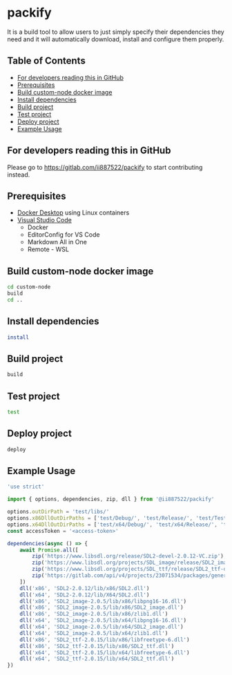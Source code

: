 # packify
It is a build tool to allow users to just simply specify their dependencies they need and it will automatically download, install and configure them properly.

## Table of Contents
- [For developers reading this in GitHub](https://gitlab.com/ii887522/packify#for-developers-reading-this-in-github)
- [Prerequisites](https://gitlab.com/ii887522/packify#prerequisites)
- [Build custom-node docker image](https://gitlab.com/ii887522/packify#build-custom-node-docker-image)
- [Install dependencies](https://gitlab.com/ii887522/packify#install-dependencies)
- [Build project](https://gitlab.com/ii887522/packify#build-project)
- [Test project](https://gitlab.com/ii887522/packify#test-project)
- [Deploy project](https://gitlab.com/ii887522/packify#deploy-project)
- [Example Usage](https://gitlab.com/ii887522/packify#example-usage)

## For developers reading this in GitHub
Please go to https://gitlab.com/ii887522/packify to start contributing instead.

## Prerequisites
- [Docker Desktop](https://www.docker.com/products/docker-desktop) using Linux containers
- [Visual Studio Code](https://code.visualstudio.com/)
    - Docker
    - EditorConfig for VS Code
    - Markdown All in One
    - Remote - WSL

## Build custom-node docker image
```sh
cd custom-node
build
cd ..
```

## Install dependencies
```sh
install
```

## Build project
```sh
build
```

## Test project
```sh
test
```

## Deploy project
```sh
deploy
```

## Example Usage
```js
'use strict'

import { options, dependencies, zip, dll } from '@ii887522/packify'

options.outDirPath = 'test/libs/'
options.x86DllOutDirPaths = ['test/Debug/', 'test/Release/', 'test/Test/'],
options.x64DllOutDirPaths = ['test/x64/Debug/', 'test/x64/Release/', 'test/x64/Test/']
const accessToken = '<access-token>'

dependencies(async () => {
    await Promise.all([
        zip('https://www.libsdl.org/release/SDL2-devel-2.0.12-VC.zip'),
        zip('https://www.libsdl.org/projects/SDL_image/release/SDL2_image-devel-2.0.5-VC.zip'),
        zip('https://www.libsdl.org/projects/SDL_ttf/release/SDL2_ttf-devel-2.0.15-VC.zip'),
        zip('https://gitlab.com/api/v4/projects/23071534/packages/generic/utfcpp/3.1.2/utfcpp-3.1.2.zip', { 'PRIVATE-TOKEN': accessToken })
    ])
    dll('x86', 'SDL2-2.0.12/lib/x86/SDL2.dll')
    dll('x64', 'SDL2-2.0.12/lib/X64/SDL2.dll')
    dll('x86', 'SDL2_image-2.0.5/lib/x86/libpng16-16.dll')
    dll('x86', 'SDL2_image-2.0.5/lib/x86/SDL2_image.dll')
    dll('x86', 'SDL2_image-2.0.5/lib/x86/zlib1.dll')
    dll('x64', 'SDL2_image-2.0.5/lib/x64/libpng16-16.dll')
    dll('x64', 'SDL2_image-2.0.5/lib/x64/SDL2_image.dll')
    dll('x64', 'SDL2_image-2.0.5/lib/x64/zlib1.dll')
    dll('x86', 'SDL2_ttf-2.0.15/lib/x86/libfreetype-6.dll')
    dll('x86', 'SDL2_ttf-2.0.15/lib/x86/SDL2_ttf.dll')
    dll('x64', 'SDL2_ttf-2.0.15/lib/x64/libfreetype-6.dll')
    dll('x64', 'SDL2_ttf-2.0.15/lib/x64/SDL2_ttf.dll')
})
```

